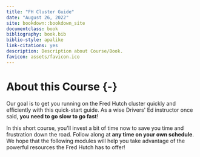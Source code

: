 ```yaml
---
title: "FH Cluster Guide"
date: "August 26, 2022"
site: bookdown::bookdown_site
documentclass: book
bibliography: book.bib
biblio-style: apalike
link-citations: yes
description: Description about Course/Book.
favicon: assets/favicon.ico
---
```




# About this Course {-}

Our goal is to get you running on the Fred Hutch cluster quickly and efficiently with this quick-start guide. As a wise Drivers' Ed instructor once said, **you need to go slow to go fast**! 

In this short course, you'll invest a bit of time now to save you time and frustration down the road. Follow along at **any time on your own schedule**. We hope that the following modules will help you take advantage of the powerful resources the Fred Hutch has to offer!

<!-- we would rather folks waste computing resources than not use it at all! -->
